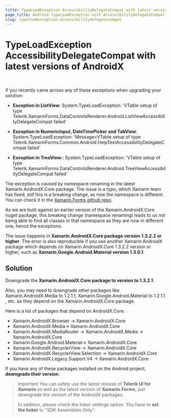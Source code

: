 ```yaml
---
title: TypeLoadException AccessibilityDelegateCompat with latest versions of AndroidX
page_title: Android TypeLoadException with AccessibilityDelegateCompat
slug: typeloadexception-accessibilitydelegatecompat
---
```


# TypeLoadException AccessibilityDelegateCompat with latest versions of AndroidX

&nbsp;

If you recently came across any of these exceptions when upgrading your solution:

* **Exception in ListView**: System.TypeLoadException: 'VTable setup of type Telerik.XamarinForms.DataControlsRenderer.Android.ListViewAccessibilityDelegateCompat failed'

* **Exception in NumericInput, DateTimePicker and TabView**: System.TypeLoadException: 'Message=VTable setup of type Telerik.XamarinForms.Common.Android.HelpTextAccessibilityDelegateCompat failed'

* **Exception in TreeView:**: System.TypeLoadException: 'VTable setup of type Telerik.XamarinForms.DataControlsRenderer.Android.TreeViewAccessibilityDelegateCompat failed'

The exception is caused by namespace renaming in the latest Xamarin.AndroidX.Core package. The issue is a typo, which Xamarin team has fixed, still this is a breaking change, as now the namespace is different. You can check it in the [Xamarin.Forms github repo](https://github.com/xamarin/AndroidX/commit/b64834625ba231d89afb9c89bdae007a7258eca0#diff-64d65877e1b5eb3de016e98941c7020707c9b317946c38a0e63972fab41e1984).

As we are built against an earlier version of the Xamarin.AndroidX.Core nuget package, this breaking change (namespace renaming) leads to us not being able to find all classes in that namespace as they are now in different one, hence the exceptions.

The issue happens in **Xamarin.AndroidX.Core package version 1.3.2.2 or higher**. The error is also reproducible if you use another Xamarin.AndroidX package which depends on Xamarin.AndroidX.Core 1.3.2.2 version or higher, such as **Xamarin.Google.Android.Material version 1.3.0.1**.

## Solution

Downgrade the **Xamarin.AndroidX.Core package to version to 1.3.2.1**. 

Also, you may need to downgrade other packages like Xamarin.AndroidX.Media to 1.2.1.1; Xamarin.Google.Android.Material to 1.2.1.1 , etc. as they depend on the Xamarin.AndroidX.Core package.

Here is a list of packages that depend on AndroidX.Core:

* Xamarin.AndroidX.Browser -> Xamarin.AndroidX.Core
* Xamarin.AndroidX.Media-> Xamarin.AndroidX.Core
* Xamarin.AndroidX.MediaRouter -> Xamarin.AndroidX.Media -> Xamarin.AndroidX.Core 
* Xamarin.Google.Android.Material-> Xamarin.AndroidX.Core
* Xamarin.AndroidX.RecyclerView -> Xamarin.AndroidX.Core
* Xamarin.AndroidX.RecyclerView.Selection -> Xamarin.AndroidX.Core
* Xamarin.AndroidX.Legacy.Support.V4 -> Xamarin.AndroidX.Core

If you have any of these packages installed on the Android project, **downgrade their version**.

>important You can safely use the latest release of **Telerik UI for Xamarin** as well as the latest version of **Xamarin.Forms**, just downgrade the version of the AndroidX packages. 

>In addition, please check the linker settings option. You have to **set the linker** to "SDK Assemblies Only".
